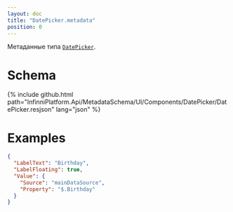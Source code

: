 ```yaml
---
layout: doc
title: "DatePicker.metadata"
position: 0
---
```


Метаданные типа [`DatePicker`](../).

# Schema

{% include github.html path="InfinniPlatform.Api/MetadataSchema/UI/Components/DatePicker/DatePicker.resjson" lang="json" %}

# Examples

```json
{
  "LabelText": "Birthday",
  "LabelFloating": true,
  "Value": {
    "Source": "mainDataSource",
    "Property": "$.Birthday"
  }
}
```
